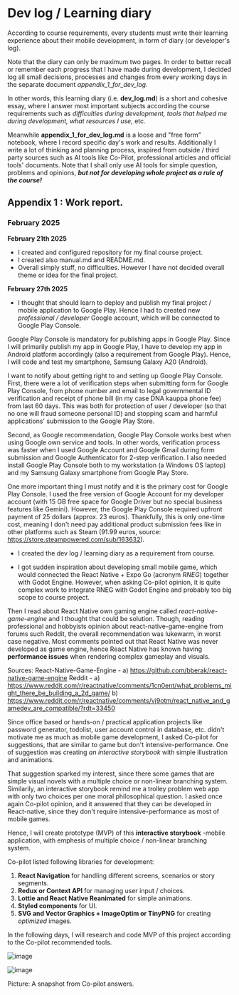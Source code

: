 # Dev log / Learning diary

According to course requirements, every students must write their learning
experience about their mobile development, in form of diary (or developer's log).

Note that the diary can only be maximum two pages. In order to better recall or
remember each progress that I have made during development, I decided log all 
small decisions, processes and changes from every working days in the separate 
document _appendix_1_for_dev_log_.

In other words, this learning diary (i.e. **dev_log.md**) is a short and cohesive essay, 
where I answer most important subjects according the course requirements 
such as _difficulties during development, tools that helped me during development, 
what resources I use,_ etc.

Meanwhile **appendix_1_for_dev_log.md** is a loose and "free form" notebook, where I
record specific day's work and results. Additionally I write a lot of thinking
and planning process, inspired from outside / third party sources such as 
AI tools like Co-Pilot, professional articles and official tools' documents.
Note that I shall only use AI tools for simple question, problems and opinions,
_**but not for developing whole project as a rule of the course!**_


## Appendix 1 : Work report.

### February 2025

**February 21th 2025**
* I created and configured repository for my final course project.
* I created also manual.md and README.md.
* Overall simply stuff, no difficulties. However I have not decided
  overall theme or idea for the final project.

**February 27th 2025** 
* I thought that should learn to deploy and publish my final project / 
mobile application to Google Play. Hence I had to created 
new _professional / developer_ Google account, 
which will be connected to Google Play Console.

Google Play Console is mandatory for publishing apps in Google Play.
Since I will primarily publish my app in Google Play,
I have to develop my app in Android platform accordingly
(also a requirement from Google Play). Hence, I will code and test
my smartphone, Samsung Galaxy A20 (Android).

I want to notify about getting right to and setting up Google Play Console.
First, there were a lot of verification steps when submitting form for Google Play Console,
from phone number and email to legal governmental ID verification and receipt of phone bill
(in my case DNA kauppa phone fee) from last 60 days. This was both for protection
of user / developer (so that no one will fraud someone personal ID) and stopping 
scam and harmful applications' submission to the Google Play Store.

Second, as Google recommendation, Google Play Console works best when using Google own 
service and tools. In other words, verification process was faster when I used 
Google Account and Google Gmail during form submission and Google Authenticator for
2-step verification. I also needed install Google Play Console both to my workstation
(a Windows OS laptop) and my Samsung Galaxy smartphone from Google Play Store.

One more important thing I must notify and it is the primary cost for Google Play Console.
I used the free version of Google Account for my developer account (with 15 GB free space for
Google Driver but no special business features like Gemini). However, the Google Play Console
required upfront payment of 25 dollars (approx. 23 euros). Thankfully, this is only one-time cost, 
meaning I don't need pay additional product submission fees like in other platforms 
such as Steam (91.99 euros, source: https://store.steampowered.com/sub/163632).

* I created the dev log / learning diary as a requirement from course.

* I got sudden inspiration about developing small mobile game, which would connected
the React Native + Expo Go (acronym _RNEG_) together with Godot Engine. However, when asking Co-pilot
opinion, it is quite complex work to integrate RNEG with Godot Engine and probably too big scope
to course project.

Then I read about React Native own gaming engine called _react-native-game-engine_ and I thought that could
be solution. Though, reading professional and hobbyists opinion about react-native-game-engine from forums such
Reddit, the overall recommendation was lukewarm, in worst case negative. Most comments pointed out that
React Native was never developed as game engine, hence React Native has known having **performance issues**
when rendering complex gameplay and visuals.

Sources:
React-Native-Game-Engine -
a) https://github.com/bberak/react-native-game-engine
Reddit -
a) https://www.reddit.com/r/reactnative/comments/1cn0ent/what_problems_might_there_be_building_a_2d_game/
b) https://www.reddit.com/r/reactnative/comments/vj9otm/react_native_and_gamedev_are_compatible/?rdt=33450

Since office based or hands-on / practical application projects like password generator, todolist,
user account control in database, etc. didn't motivate me as much as mobile game development,
I asked Co-pilot for suggestions, that are similar to game but don't intensive-performance.
One of suggestion was creating _an interactive storybook_ with simple illustration and animations.

That suggestion sparked my interest, since there some games that are simple visual novels with
a multiple choice or non-linear branching system. Similarily, an interactive storybook
remind me a trolley problem web app with only two choices per one moral philosophical question.
I asked once again Co-pilot opinion, and it answered that they can be developed in React-native, 
since they don't require intensive-performance as most of mobile games.

Hence, I will create prototype (MVP) of this **interactive storybook** -mobile application,
with emphesis of multiple choice / non-linear branching system.

Co-pilot listed following libraries for development:
1) **React Navigation** for handling different screens, scenarios
or story segments.
2) **Redux or Context API** for managing user input / choices.
3) **Lottie and React Native Reanimated** for simple animations.
4) **Styled components** for UI.
5) **SVG and Vector Graphics + ImageOptim or TinyPNG** for creating _optimized_ images.

In the following days, I will research and code MVP of this project according to 
the Co-pilot recommended tools.

![image](https://github.com/user-attachments/assets/e8eea941-c4c3-4934-83bb-b6c21e5ed8f5)

![image](https://github.com/user-attachments/assets/9e2c8d81-d36e-430a-a996-bede61870609)

Picture: A snapshot from Co-pilot answers.
 
